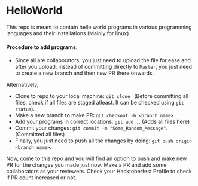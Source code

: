 # HelloWorld
This repo is meant to contain hello world programs in various programming languages and their installations (Mainly for linux).

#### Procedure to add programs:

- Since all are collaborators, you just need to upload the file for ease and after you upload, instead of committing directly to `Master`, you just need to create a new branch and then new PR there onwards.

Alternatively,

- Clone to repo to your local machine: `git clone `
(Before committing all files, check if all files are staged atleast. It can be checked using `git status`).
- Make a new branch to make PR: `git checkout -b <branch_name>`
- Add your programs in correct locations: `git add .`. (Adds all files here)
- Commit your changes: `git commit -m "Some_Random_Message"`. (Committed all files)
- Finally, you just need to push all the changes by doing: `git push origin <branch_name>`. 

Now, come to this repo and you will find an option to push and make new PR for the changes you made just now. Make a PR and add some collaborators as your reviewers.
Check your Hacktoberfest Profile to check if PR count increased or not. 
